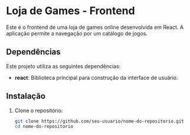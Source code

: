 # Loja de Games - Frontend

Este é o frontend de uma loja de games online desenvolvida em React. A aplicação permite a navegação por um catálogo de jogos.

## Dependências

Este projeto utiliza as seguintes dependências:

- **react**: Biblioteca principal para construção da interface de usuário.

## Instalação

1. Clone o repositório:

   ```bash
   git clone https://github.com/seu-usuario/nome-do-repositorio.git
   cd nome-do-repositorio

